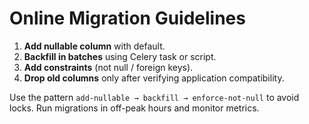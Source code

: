 # Online Migration Guidelines

1. **Add nullable column** with default.
2. **Backfill in batches** using Celery task or script.
3. **Add constraints** (not null / foreign keys).
4. **Drop old columns** only after verifying application compatibility.

Use the pattern `add-nullable → backfill → enforce-not-null` to avoid locks. Run migrations in off-peak hours and monitor metrics.
